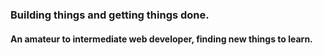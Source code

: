 <h3 align="left">Building things and getting things done.</h3>
<h4 align="left">An amateur to intermediate web developer, finding new things to learn.</h4>
<br>

<!-- <p align="left">
  <img src="https://github-readme-stats.vercel.app/api/top-langs/?username=Han325&show_icons=true&theme=github_dark&border_radius=10px" height="180px" width="auto"/>
  <img src="https://github-readme-stats.vercel.app/api?username=Han325&theme=github_dark&include_all_commits=true&hide=stars,issues,contribs" height="180px"  />

</p>
 -->




